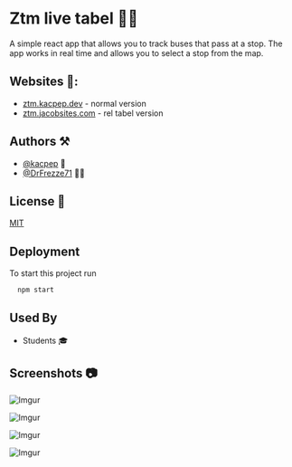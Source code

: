
# Ztm live tabel 🚌🚏

A simple react app that allows you to track buses that pass at a stop. The app works in real time and allows you to select a stop from the map.


## Websites 📄:

- [ztm.kacpep.dev](https://ztm.kacpep.dev/) - normal version
- [ztm.jacobsites.com](https://ztm.jacobsites.com/) - rel tabel version


## Authors ⚒️

- [@kacpep](https://github.com/kacpep) 🥷
- [@DrFrezze71](https://github.com/DrFrezze71) 👷‍♂️

## License 📇

[MIT](https://choosealicense.com/licenses/mit/)


## Deployment

To start this project run

```bash
  npm start
```


## Used By

- Students 🎓



## Screenshots 📷

![Imgur](https://i.imgur.com/oTpFSQR.png)

![Imgur](https://i.imgur.com/FcDlWLP.png)

![Imgur](https://i.imgur.com/juQQFKf.png)

![Imgur](https://i.imgur.com/pRPijJz.png)